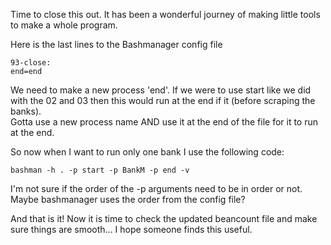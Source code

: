 Time to close this out.  It has been a wonderful journey of making little tools to make a whole program.

Here is the last lines to the Bashmanager config file

```
93-close:
end=end
```

We need to make a new process 'end'.  If we were to use start like we did with the 02 and 03 then this would run at the end if it 
(before scraping the banks).  
Gotta use a new process name AND use it at the end of the file for it to run at the end.

So now when I want to run only one bank I use the following code:
```
bashman -h . -p start -p BankM -p end -v
```
I'm not sure if the order of the -p arguments need to be in order or not.  Maybe bashmanager uses the order from the config file?

And that is it!  Now it is time to check the updated beancount file and make sure things are smooth...
I hope someone finds this useful.
